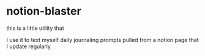 # notion-blaster

this is a little utility that 

I use it to text myself daily journaling prompts pulled from a notion page that I update regularly